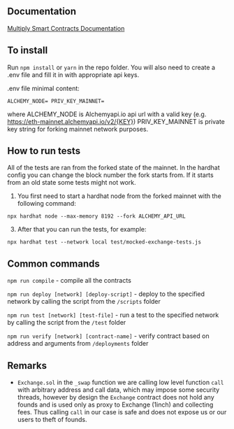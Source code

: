 ## Documentation
[Multiply Smart Contracts Documentation](https://docs.google.com/document/d/1hCYIiWDc_Zm4oJasRfSZqiTk2xXpt1k7OXa52Lqd45I/edit)
## To install
Run `npm install` or `yarn` in the repo folder.
You will also need to create a .env file and fill it in with appropriate api keys.

.env file minimal content:

`ALCHEMY_NODE=
PRIV_KEY_MAINNET=
`

where ALCHEMY_NODE is Alchemyapi.io api url with a valid key (e.g. https://eth-mainnet.alchemyapi.io/v2/{KEY})
PRIV_KEY_MAINNET is private key string for forking mainnet network purposes.
## How to run tests

All of the tests are ran from the forked state of the mainnet. In the hardhat config you can change the 
block number the fork starts from. If it starts from an old state some tests might not work.

1. You first need to start a hardhat node from the forked mainnet with the following command:

`npx hardhat node --max-memory 8192 --fork ALCHEMY_API_URL`

3. After that you can run the tests, for example:

`npx hardhat test --network local test/mocked-exchange-tests.js`

## Common commands

`npm run compile` -  compile all the contracts

`npm run deploy [network] [deploy-script]` - deploy to the specified network by calling the script from the `/scripts` folder

`npm run test [network] [test-file]` - run a test to the specified network by calling the script from the `/test` folder

`npm run verify [network] [contract-name]` - verify contract based on address and arguments from `/deployments` folder

## Remarks

- `Exchange.sol` in the `_swap` function we are calling low level function `call` with arbitrary address and call data, which may impose some security threads, however by design the `Exchange` contract does not hold any founds and is used only as proxy to Exchange (1inch) and collecting fees. Thus calling `call` in our case is safe and does not expose us or our users to theft of founds. 